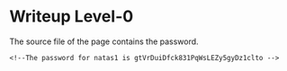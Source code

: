 # Writeup Level-0
The source file of the page contains the password.


	<!--The password for natas1 is gtVrDuiDfck831PqWsLEZy5gyDz1clto -->

